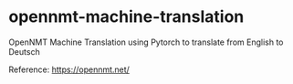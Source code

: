 # opennmt-machine-translation
OpenNMT Machine Translation using Pytorch to translate from English to Deutsch


Reference:
https://opennmt.net/
